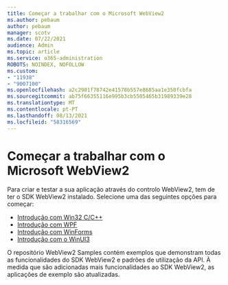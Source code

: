 ```yaml
---
title: Começar a trabalhar com o Microsoft WebView2
ms.author: pebaum
author: pebaum
manager: scotv
ms.date: 07/22/2021
audience: Admin
ms.topic: article
ms.service: o365-administration
ROBOTS: NOINDEX, NOFOLLOW
ms.custom:
- "11938"
- "9007100"
ms.openlocfilehash: a2c2901f78742e41578b557e8685aa1e350fcbfa
ms.sourcegitcommit: ab75f66355116e995b3cb5505465b31989339e28
ms.translationtype: MT
ms.contentlocale: pt-PT
ms.lasthandoff: 08/13/2021
ms.locfileid: "58316569"
---
```

# <a name="get-started-with-microsoft-webview2"></a>Começar a trabalhar com o Microsoft WebView2

Para criar e testar a sua aplicação através do controlo WebView2, tem de ter o SDK WebView2 instalado. Selecione uma das seguintes opções para começar:

- [Introdução com Win32 C/C++](https://docs.microsoft.com/microsoft-edge/webview2/get-started/win32)
- [Introdução com WPF](https://docs.microsoft.com/microsoft-edge/webview2/get-started/wpf)
- [Introdução com WinForms](https://docs.microsoft.com/microsoft-edge/webview2/get-started/winforms)
- [Introdução com o WinUI3](https://docs.microsoft.com/microsoft-edge/webview2/get-started/winui)

O repositório WebView2 Samples contém exemplos que demonstram todas as funcionalidades do SDK WebView2 e padrões de utilização da API. À medida que são adicionadas mais funcionalidades ao SDK WebView2, as aplicações de exemplo são atualizadas.

